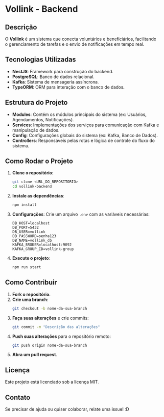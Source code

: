 
# Vollink - Backend

## Descrição
O **Vollink** é um sistema que conecta voluntários e beneficiários, facilitando o gerenciamento de tarefas e o envio de notificações em tempo real.

## Tecnologias Utilizadas
- **NestJS**: Framework para construção do backend.
- **PostgreSQL**: Banco de dados relacional.
- **Kafka**: Sistema de mensageria assíncrona.
- **TypeORM**: ORM para interação com o banco de dados.

## Estrutura do Projeto
- **Modules**: Contém os módulos principais do sistema (ex: Usuários, Agendamentos, Notificações).
- **Services**: Implementações dos serviços para comunicação com Kafka e manipulação de dados.
- **Config**: Configurações globais do sistema (ex: Kafka, Banco de Dados).
- **Controllers**: Responsáveis pelas rotas e lógica de controle do fluxo do sistema.

## Como Rodar o Projeto

1. **Clone o repositório**:
   ```bash
   git clone <URL_DO_REPOSITORIO>
   cd vollink-backend
   ```

2. **Instale as dependências**:
   ```bash
   npm install
   ```

3. **Configurações**:
   Crie um arquivo `.env` com as variáveis necessárias:
   ```plaintext
   DB_HOST=localhost
   DB_PORT=5432
   DB_USER=vollink
   DB_PASSWORD=senha123
   DB_NAME=vollink_db
   KAFKA_BROKER=localhost:9092
   KAFKA_GROUP_ID=vollink-group
   ```

4. **Execute o projeto**:
   ```bash
   npm run start
   ```

## Como Contribuir

1. **Fork o repositório**.
2. **Crie uma branch**:
   ```bash
   git checkout -b nome-da-sua-branch
   ```
3. **Faça suas alterações** e crie commits:
   ```bash
   git commit -m "Descrição das alterações"
   ```
4. **Push suas alterações** para o repositório remoto:
   ```bash
   git push origin nome-da-sua-branch
   ```
5. **Abra um pull request**.

## Licença
Este projeto está licenciado sob a licença MIT.

## Contato
Se precisar de ajuda ou quiser colaborar, relate uma issue! :D
